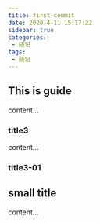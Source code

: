 ```yaml
---
title: first-commit
date: 2020-4-11 15:17:22
sidebar: true
categories:
 - 随记
tags:
 - 随记
---
```


## This is guide
content...

### title3
content...

### title3-01

## small title
content...
